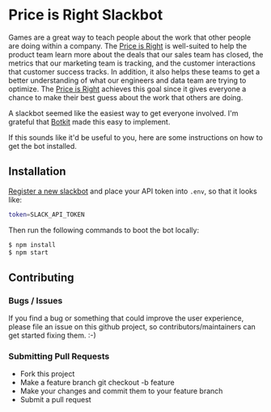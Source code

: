 # Price is Right Slackbot

Games are a great way to teach people about the work that other people
are doing within a company.
The [Price is Right][0] is well-suited to help the product team learn more
about the deals that our sales team has closed, the metrics that our marketing
team is tracking, and the customer interactions that customer success tracks.
In addition, it also helps these teams to get a better understanding of what
our engineers and data team are trying to optimize.
The [Price is Right][0] achieves this goal since it gives everyone a chance to
make their best guess about the work that others are doing.

A slackbot seemed like the easiest way to get everyone involved.
I'm grateful that [Botkit](https://www.botkit.ai/) made this easy to implement.

If this sounds like it'd be useful to you, here are some instructions on how
to get the bot installed.

## Installation

[Register a new slackbot](http://my.slack.com/services/new/bot)
and place your API token into `.env`, so that it looks like:

```bash
token=SLACK_API_TOKEN
```

Then run the following commands to boot the bot locally:

```bash
$ npm install
$ npm start
```

## Contributing

### Bugs / Issues

If you find a bug or something that could improve the user experience,
please file an issue on this github project,
so contributors/maintainers can get started fixing them. :-)

### Submitting Pull Requests

- Fork this project
- Make a feature branch git checkout -b feature
- Make your changes and commit them to your feature branch
- Submit a pull request

[0]: https://en.wikipedia.org/wiki/The_Price_Is_Right

